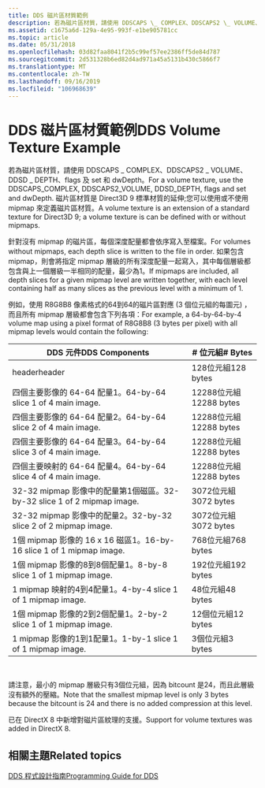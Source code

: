 ```yaml
---
title: DDS 磁片區材質範例
description: 若為磁片區材質，請使用 DDSCAPS \_ COMPLEX、DDSCAPS2 \_ VOLUME、DDSD \_ DEPTH、flags 及 set 和 dwDepth。 磁片區材質是 Direct3D 9 標準材質的延伸;您可以使用或不使用 mipmap 來定義磁片區材質。
ms.assetid: c1675a6d-129a-4e95-993f-e1be905781cc
ms.topic: article
ms.date: 05/31/2018
ms.openlocfilehash: 03d82faa8041f2b5c99ef57ee2386ff5de84d787
ms.sourcegitcommit: 2d531328b6ed82d4ad971a45a5131b430c5866f7
ms.translationtype: MT
ms.contentlocale: zh-TW
ms.lasthandoff: 09/16/2019
ms.locfileid: "106968639"
---
```

# <a name="dds-volume-texture-example"></a><span data-ttu-id="73158-104">DDS 磁片區材質範例</span><span class="sxs-lookup"><span data-stu-id="73158-104">DDS Volume Texture Example</span></span>

<span data-ttu-id="73158-105">若為磁片區材質，請使用 DDSCAPS \_ COMPLEX、DDSCAPS2 \_ VOLUME、DDSD \_ DEPTH、flags 及 set 和 dwDepth。</span><span class="sxs-lookup"><span data-stu-id="73158-105">For a volume texture, use the DDSCAPS\_COMPLEX, DDSCAPS2\_VOLUME, DDSD\_DEPTH, flags and set and dwDepth.</span></span> <span data-ttu-id="73158-106">磁片區材質是 Direct3D 9 標準材質的延伸;您可以使用或不使用 mipmap 來定義磁片區材質。</span><span class="sxs-lookup"><span data-stu-id="73158-106">A volume texture is an extension of a standard texture for Direct3D 9; a volume texture is can be defined with or without mipmaps.</span></span>

<span data-ttu-id="73158-107">針對沒有 mipmap 的磁片區，每個深度配量都會依序寫入至檔案。</span><span class="sxs-lookup"><span data-stu-id="73158-107">For volumes without mipmaps, each depth slice is written to the file in order.</span></span> <span data-ttu-id="73158-108">如果包含 mipmap，則會將指定 mipmap 層級的所有深度配量一起寫入，其中每個層級都包含與上一個層級一半相同的配量，最少為1。</span><span class="sxs-lookup"><span data-stu-id="73158-108">If mipmaps are included, all depth slices for a given mipmap level are written together, with each level containing half as many slices as the previous level with a minimum of 1.</span></span>

<span data-ttu-id="73158-109">例如，使用 R8G8B8 像素格式的64到64的磁片區對應 (3 個位元組的每圖元) ，而且所有 mipmap 層級都會包含下列各項：</span><span class="sxs-lookup"><span data-stu-id="73158-109">For example, a 64-by-64-by-4 volume map using a pixel format of R8G8B8 (3 bytes per pixel) with all mipmap levels would contain the following:</span></span>



| <span data-ttu-id="73158-110">DDS 元件</span><span class="sxs-lookup"><span data-stu-id="73158-110">DDS Components</span></span>                      | <span data-ttu-id="73158-111">\# 位元組</span><span class="sxs-lookup"><span data-stu-id="73158-111">\# Bytes</span></span>    |
|-------------------------------------|-------------|
| <span data-ttu-id="73158-112">header</span><span class="sxs-lookup"><span data-stu-id="73158-112">header</span></span>                              | <span data-ttu-id="73158-113">128位元組</span><span class="sxs-lookup"><span data-stu-id="73158-113">128 bytes</span></span>   |
| <span data-ttu-id="73158-114">四個主要影像的 64-64 配量1。</span><span class="sxs-lookup"><span data-stu-id="73158-114">64-by-64 slice 1 of 4 main image.</span></span>   | <span data-ttu-id="73158-115">12288位元組</span><span class="sxs-lookup"><span data-stu-id="73158-115">12288 bytes</span></span> |
| <span data-ttu-id="73158-116">四個主要影像的 64-64 配量2。</span><span class="sxs-lookup"><span data-stu-id="73158-116">64-by-64 slice 2 of 4 main image.</span></span>   | <span data-ttu-id="73158-117">12288位元組</span><span class="sxs-lookup"><span data-stu-id="73158-117">12288 bytes</span></span> |
| <span data-ttu-id="73158-118">四個主要影像的 64-64 配量3。</span><span class="sxs-lookup"><span data-stu-id="73158-118">64-by-64 slice 3 of 4 main image.</span></span>   | <span data-ttu-id="73158-119">12288位元組</span><span class="sxs-lookup"><span data-stu-id="73158-119">12288 bytes</span></span> |
| <span data-ttu-id="73158-120">四個主要映射的 64-64 配量4。</span><span class="sxs-lookup"><span data-stu-id="73158-120">64-by-64 slice 4 of 4 main image.</span></span>   | <span data-ttu-id="73158-121">12288位元組</span><span class="sxs-lookup"><span data-stu-id="73158-121">12288 bytes</span></span> |
| <span data-ttu-id="73158-122">32-32 mipmap 影像中的配量第1個磁區。</span><span class="sxs-lookup"><span data-stu-id="73158-122">32-by-32 slice 1 of 2 mipmap image.</span></span> | <span data-ttu-id="73158-123">3072位元組</span><span class="sxs-lookup"><span data-stu-id="73158-123">3072 bytes</span></span>  |
| <span data-ttu-id="73158-124">32-32 mipmap 影像中的配量2。</span><span class="sxs-lookup"><span data-stu-id="73158-124">32-by-32 slice 2 of 2 mipmap image.</span></span> | <span data-ttu-id="73158-125">3072位元組</span><span class="sxs-lookup"><span data-stu-id="73158-125">3072 bytes</span></span>  |
| <span data-ttu-id="73158-126">1個 mipmap 影像的 16 x 16 磁區1。</span><span class="sxs-lookup"><span data-stu-id="73158-126">16-by-16 slice 1 of 1 mipmap image.</span></span> | <span data-ttu-id="73158-127">768位元組</span><span class="sxs-lookup"><span data-stu-id="73158-127">768 bytes</span></span>   |
| <span data-ttu-id="73158-128">1個 mipmap 影像的8到8個配量1。</span><span class="sxs-lookup"><span data-stu-id="73158-128">8-by-8 slice 1 of 1 mipmap image.</span></span>   | <span data-ttu-id="73158-129">192位元組</span><span class="sxs-lookup"><span data-stu-id="73158-129">192 bytes</span></span>   |
| <span data-ttu-id="73158-130">1 mipmap 映射的4到4配量1。</span><span class="sxs-lookup"><span data-stu-id="73158-130">4-by-4 slice 1 of 1 mipmap image.</span></span>   | <span data-ttu-id="73158-131">48位元組</span><span class="sxs-lookup"><span data-stu-id="73158-131">48 bytes</span></span>    |
| <span data-ttu-id="73158-132">1個 mipmap 影像的2到2個配量1。</span><span class="sxs-lookup"><span data-stu-id="73158-132">2-by-2 slice 1 of 1 mipmap image.</span></span>   | <span data-ttu-id="73158-133">12個位元組</span><span class="sxs-lookup"><span data-stu-id="73158-133">12 bytes</span></span>    |
| <span data-ttu-id="73158-134">1 mipmap 影像的1到1配量1。</span><span class="sxs-lookup"><span data-stu-id="73158-134">1-by-1 slice 1 of 1 mipmap image.</span></span>   | <span data-ttu-id="73158-135">3個位元組</span><span class="sxs-lookup"><span data-stu-id="73158-135">3 bytes</span></span>     |



 

<span data-ttu-id="73158-136">請注意，最小的 mipmap 層級只有3個位元組，因為 bitcount 是24，而且此層級沒有額外的壓縮。</span><span class="sxs-lookup"><span data-stu-id="73158-136">Note that the smallest mipmap level is only 3 bytes because the bitcount is 24 and there is no added compression at this level.</span></span>

<span data-ttu-id="73158-137">已在 DirectX 8 中新增對磁片區紋理的支援。</span><span class="sxs-lookup"><span data-stu-id="73158-137">Support for volume textures was added in DirectX 8.</span></span>

## <a name="related-topics"></a><span data-ttu-id="73158-138">相關主題</span><span class="sxs-lookup"><span data-stu-id="73158-138">Related topics</span></span>

<dl> <dt>

[<span data-ttu-id="73158-139">DDS 程式設計指南</span><span class="sxs-lookup"><span data-stu-id="73158-139">Programming Guide for DDS</span></span>](dx-graphics-dds-pguide.md)
</dt> </dl>

 

 




